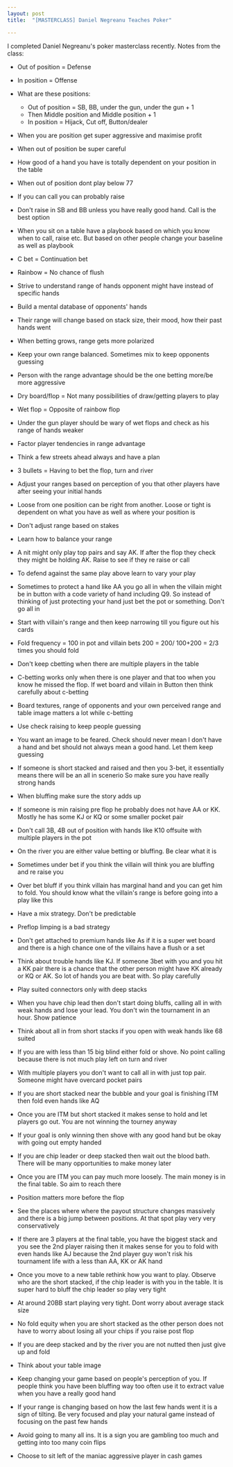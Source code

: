 ```yaml
---
layout: post
title:  "[MASTERCLASS] Daniel Negreanu Teaches Poker"

---
```

I completed Daniel Negreanu's poker masterclass recently. Notes from the class:

+ Out of position = Defense

+ In position = Offense

+ What are these positions:
  + Out of position = SB, BB, under the gun, under the gun + 1
  + Then Middle position and Middle position + 1
  + In position = Hijack, Cut off, Button/dealer

+ When you are position get super aggressive and maximise profit

+ When out of position be super careful

+ How good of a hand you have is totally dependent on your position in the table

+ When out of position dont play below 77

+ If you can call you can probably raise

+ Don't raise in SB and BB unless you have really good hand. Call is the best option

+ When you sit on a table have a playbook based on which you know when to call, raise etc. But based on other people change your baseline as well as playbook

+ C bet = Continuation bet

+ Rainbow = No chance of flush

+ Strive to understand range of hands opponent might have instead of specific hands

+ Build a mental database of opponents' hands

+ Their range will change based on stack size, their mood, how their past hands went

+ When betting grows, range gets more polarized

+ Keep your own range balanced. Sometimes mix to keep opponents guessing

+ Person with the range advantage should be the one betting more/be more aggressive

+ Dry board/flop = Not many possibilities of draw/getting players to play

+ Wet flop = Opposite of rainbow flop

+ Under the gun player should be wary of wet flops and check as his range of hands weaker

+ Factor player tendencies in range advantage

+ Think a few streets ahead always and have a plan

+ 3 bullets = Having to bet the flop, turn and river

+ Adjust your ranges based on perception of you that other players have after seeing your initial hands

+ Loose from one position can be right from another. Loose or tight is dependent on what you have as well as where your position is

+ Don't adjust range based on stakes

+ Learn how to balance your range

+ A nit might only play top pairs and say AK. If after the flop they check they might be holding AK. Raise to see if they re raise or call

+ To defend against the same play above learn to vary your play

+ Sometimes to protect a hand like AA you go all in when the villain might be in button with a code variety of hand including Q9. So instead of thinking of just protecting your hand just bet the pot or something. Don't go all in

+ Start with villain's range and then keep narrowing till you figure out his cards

+ Fold frequency = 100 in pot and villain bets 200 = 200/ 100+200 = 2/3 times you should fold

+ Don't keep cbetting when there are multiple players in the table

+ C-betting works only when there is one player and that too when you know he missed the flop. If wet board and villain in Button then think carefully about c-betting

+ Board textures, range of opponents and your own perceived range and table image matters a lot while c-betting

+ Use check raising to keep people guessing

+ You want an image to be feared. Check should never mean I don't have a hand and bet should not always mean a good hand. Let them keep guessing

+ If someone is short stacked and raised and then you 3-bet, it essentially means there will be an all in scenerio So make sure you have really strong hands

+ When bluffing make sure the story adds up

+ If someone is min raising pre flop he probably does not have AA or KK. Mostly he has some KJ or KQ or some smaller pocket pair

+ Don't call 3B, 4B out of position with hands like K10 offsuite with multiple players in the pot

+ On the river you are either value betting or bluffing. Be clear what it is

+ Sometimes under bet if you think the villain will think you are bluffing and re raise you

+ Over bet bluff if you think villain has marginal hand and you can get him to fold. You should know what the villain's range is before going into a play like this

+ Have a mix strategy. Don't be predictable

+ Preflop limping is a bad strategy

+ Don't get attached to premium hands like As if it is a super wet board and there is a high chance one of the villains have a flush or a set

+ Think about trouble hands like KJ. If someone 3bet with you and you hit a KK pair there is a chance that the other person might have KK already or KQ or AK. So lot of hands you are beat with. So play carefully

+ Play suited connectors only with deep stacks

+ When you have chip lead then don't start doing bluffs, calling all in with weak hands and lose your lead. You don't win the tournament in an hour. Show patience

+ Think about all in from short stacks if you open with weak hands like 68 suited

+ If you are with less than 15 big blind either fold or shove. No point calling because there is not much play left on turn and river

+ With multiple players you don't want to call all in with just top pair. Someone might have overcard pocket pairs

+ If you are short stacked near the bubble and your goal is finishing ITM then fold even hands like AQ

+ Once you are ITM but short stacked it makes sense to hold and let players go out. You are not winning the tourney anyway

+ If your goal is only winning then shove with any good hand but be okay with going out empty handed

+ If you are chip leader or deep stacked then wait out the blood bath. There will be many opportunities to make money later

+ Once you are ITM you can pay much more loosely. The main money is in the final table. So aim to reach there

+ Position matters more before the flop

+ See the places where where the payout structure changes massively and there is a big jump between positions. At that spot play very very conservatively

+ If there are 3 players at the final table, you have the biggest stack and you see the 2nd player raising then it makes sense for you to fold with even hands like AJ because the 2nd player guy won't risk his tournament life with a less than AA, KK or AK hand

+ Once you move to a new table rethink how you want to play. Observe who are the short stacked, if the chip leader is with you in the table. It is super hard to bluff the chip leader so play very tight

+ At around 20BB start playing very tight. Dont worry about average stack size

+ No fold equity when you are short stacked as the other person does not have to worry about losing all your chips if you raise post flop

+ If you are deep stacked and by the river you are not nutted then just give up and fold

+ Think about your table image

+ Keep changing your game based on people's perception of you. If people think you have been bluffing way too often use it to extract value when you have a really good hand

+ If your range is changing based on how the last few hands went it is a sign of tilting. Be very focused and play your natural game instead of focusing on the past few hands

+ Avoid going to many all ins. It is a sign you are gambling too much and getting into too many coin flips

+ Choose to sit left of the maniac aggressive player in cash games
